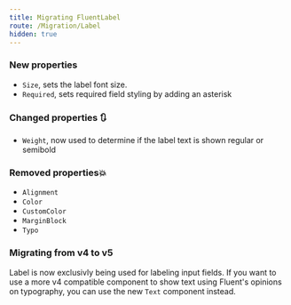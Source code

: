 ```yaml
---
title: Migrating FluentLabel
route: /Migration/Label
hidden: true
---
```


### New properties

- `Size`, sets the label font size.
- `Required`, sets required field styling by adding an asterisk 

### Changed properties 🔃
- `Weight`, now used to determine if the label text is shown regular or semibold

### Removed properties💥

- `Alignment`
- `Color`
- `CustomColor`
- `MarginBlock`
- `Typo`

### Migrating from v4 to v5
Label is now exclusivly being used for labeling input fields.
If you want to use a more v4 compatible component to show text using Fluent's opinions on typography, you can use the new `Text` component instead.
